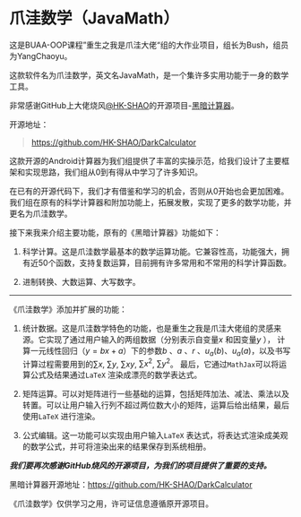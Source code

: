 ﻿# 爪洼数学（JavaMath）
这是BUAA-OOP课程”重生之我是爪洼大佬“组的大作业项目，组长为Bush，组员为YangChaoyu。

这款软件名为爪洼数学，英文名JavaMath，是一个集许多实用功能于一身的数学工具。

非常感谢GitHub上大佬烧风[@HK-SHAO](https://github.com/HK-SHAO)的开源项目-[黑暗计算器](https://github.com/HK-SHAO/DarkCalculator)。

开源地址：
> https://github.com/HK-SHAO/DarkCalculator

这款开源的Android计算器为我们组提供了丰富的实操示范，给我们设计了主要框架和实现思路，我们组从0到有得从中学习了许多知识。

在已有的开源代码下，我们才有借鉴和学习的机会，否则从0开始也会更加困难。我们组在原有的科学计算器和附加功能上，拓展发散，实现了更多的数学功能，并更名为爪洼数学。


接下来我来介绍主要功能，原有的《黑暗计算器》功能如下：

1. 科学计算。这是爪洼数学最基本的数学运算功能。它兼容性高，功能强大，拥有近50个函数，支持复数运算，目前拥有许多常用和不常用的科学计算函数。

2. 进制转换、大数运算、大写数字。

---

《爪洼数学》添加并扩展的功能：

1. 统计数据。这是爪洼数学特色的功能，也是重生之我是爪洼大佬组的灵感来源。它实现了通过用户输入的两组数据（分别表示自变量$x$ 和因变量$y$ ），
   计算一元线性回归（$y = bx + a$）下的参数$b$ 、$a$ 、$r$ 、$u_a(b)$、$u_a(a)$，以及书写计算过程需要用到的$\sum x$, $\sum y$, $\sum xy$, $\sum x^2$, $\sum y^2$。
   最后，它通过`MathJax`可以将运算公式及结果通过`LaTeX` 渲染成漂亮的数学表达式。

2. 矩阵运算。可以对矩阵进行一些基础的运算，包括矩阵加法、减法、乘法以及转置。可以让用户输入行列不超过两位数大小的矩阵，运算后给出结果，最后使用`LaTeX` 进行渲染。

3. 公式编辑。这一功能可以实现由用户输入`LaTeX` 表达式，将表达式渲染成美观的数学公式，并可将渲染出来的结果保存到系统相册。

***我们要再次感谢GitHub烧风的开源项目，为我们的项目提供了重要的支持。***

黑暗计算器开源地址：https://github.com/HK-SHAO/DarkCalculator

《爪洼数学》仅供学习之用，许可证信息遵循原开源项目。
